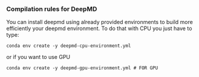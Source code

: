 ### Compilation rules for DeepMD

You can install deepmd using already provided environments to build more efficiently your deepmd environment.
To do that with CPU you just have to type:
```
conda env create -y deepmd-cpu-environment.yml 
```
or if you want to use GPU
```
conda env create -y deepmd-gpu-environment.yml # FOR GPU
```
